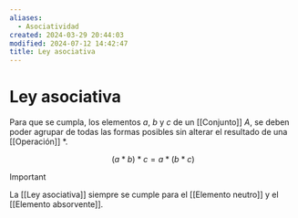 ```yaml
---
aliases:
  - Asociatividad
created: 2024-03-29 20:44:03
modified: 2024-07-12 14:42:47
title: Ley asociativa
---
```


# Ley asociativa

Para que se cumpla, los elementos $a$, $b$ y $c$ de un [[Conjunto]] $A$, se deben poder agrupar de todas las formas posibles sin alterar el resultado de una [[Operación]] $*$.

$$
(a * b) * c = a * (b * c)
$$

> [!important]
> La [[Ley asociativa]] siempre se cumple para el [[Elemento neutro]] y el [[Elemento absorvente]].
